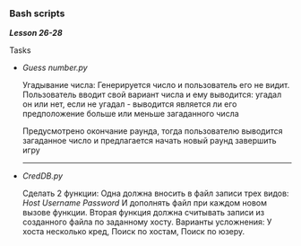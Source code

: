 ### Bash scripts

***Lesson 26-28***

Tasks
* *Guess number.py*

    Угадывание числа:
    Генерируется число и пользователь его не видит. Пользователь вводит свой вариант числа и ему выводится: угадал он или нет, если не угадал - выводится является ли его предположение больше или меньше загаданного числа

    Предусмотрено окончание раунда, тогда пользователю выводится загаданное число и предлагается начать новый раунд завершить игру


  
  ___________________

* *CredDB.py*

  Сделать 2 функции:
      Одна должна вносить в файл записи трех видов:
      *Host
      Username
      Password*
      И дополнять файл при каждом новом вызове функции.
    Вторая функция должна считывать записи из созданного файла по заданному хосту.
    Варианты усложнения:
      У хоста несколько кред,
      Поиск по хостам,
      Поиск по юзеру.